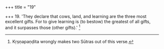 +++
title = "19"

+++
19. 'They declare that cows, land, and learning are the three most excellent gifts. For to give learning is (to bestow) the greatest of all gifts, and it surpasses those (other gifts).' [^8] 


[^8]:  Kṛṣṇapaṇḍita wrongly makes two Sūtras out of this verse.
